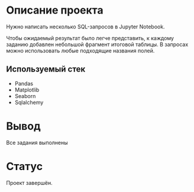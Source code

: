 # Описание проекта

Нужно написать несколько SQL-запросов в Jupyter Notebook.

Чтобы ожидаемый результат было легче представить, к каждому заданию добавлен небольшой фрагмент итоговой таблицы. В запросах можно использовать любые подходящие названия полей.

## Используемый стек

- Pandas
- Matplotlib
- Seaborn
- Sqlalchemy

# Вывод

Все задания выполнены

# Статус

Проект завершён.